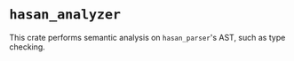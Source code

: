 # `hasan_analyzer`

This crate performs semantic analysis on `hasan_parser`'s AST, such as type checking.